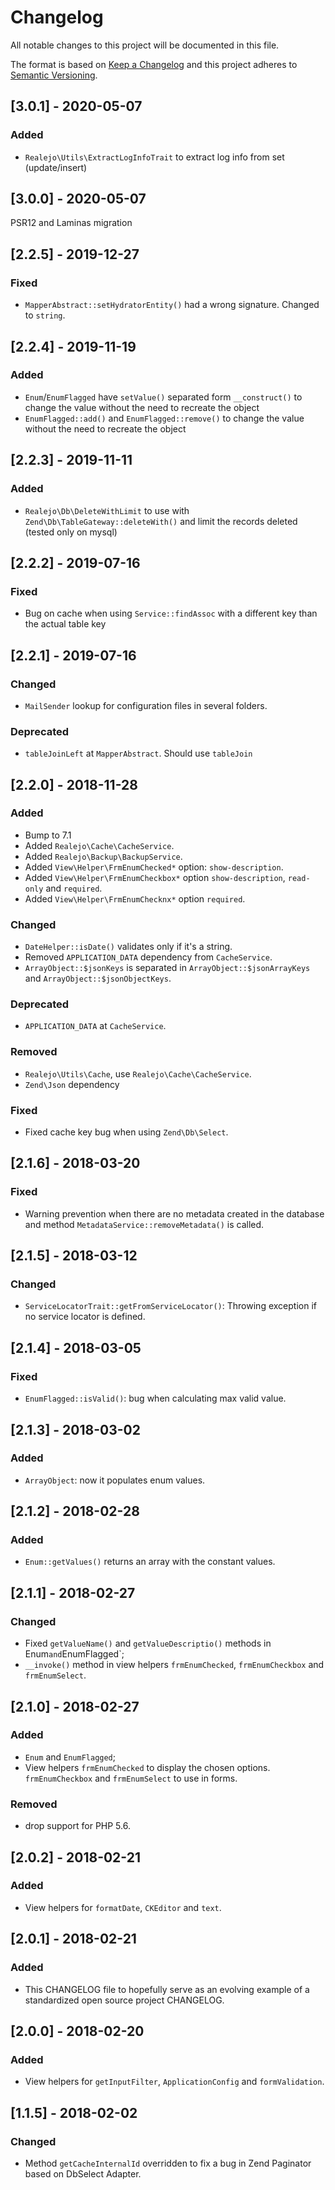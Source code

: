 # Changelog
All notable changes to this project will be documented in this file.

The format is based on [Keep a Changelog](http://keepachangelog.com/en/1.0.0/)
and this project adheres to [Semantic Versioning](http://semver.org/spec/v2.0.0.html).

## [3.0.1] - 2020-05-07
### Added 
- `Realejo\Utils\ExtractLogInfoTrait` to extract log info from set (update/insert)

## [3.0.0] - 2020-05-07
PSR12 and Laminas migration

## [2.2.5] - 2019-12-27
### Fixed
- `MapperAbstract::setHydratorEntity()` had a wrong signature. Changed to `string`.


## [2.2.4] - 2019-11-19
### Added
- `Enum`/`EnumFlagged` have `setValue()` separated form `__construct()` to change the value without the need to recreate the object
- `EnumFlagged::add()` and `EnumFlagged::remove()` to change the value without the need to recreate the object

## [2.2.3] - 2019-11-11
### Added
- `Realejo\Db\DeleteWithLimit` to use with `Zend\Db\TableGateway::deleteWith()` and limit the records deleted (tested only on mysql)

## [2.2.2] - 2019-07-16
### Fixed
- Bug on cache when using `Service::findAssoc` with a different key than the actual table key

## [2.2.1] - 2019-07-16
### Changed
- `MailSender` lookup for configuration files in several folders.

### Deprecated
- `tableJoinLeft` at `MapperAbstract`. Should use `tableJoin`

## [2.2.0] - 2018-11-28
### Added
- Bump to 7.1
- Added `Realejo\Cache\CacheService`.
- Added `Realejo\Backup\BackupService`.
- Added `View\Helper\FrmEnumChecked*` option: `show-description`.
- Added `View\Helper\FrmEnumCheckbox*` option `show-description`, `read-only` and `required`.
- Added `View\Helper\FrmEnumChecknx*` option `required`.

### Changed
- `DateHelper::isDate()` validates only if it's a string.
- Removed `APPLICATION_DATA` dependency from `CacheService`.
- `ArrayObject::$jsonKeys` is separated in `ArrayObject::$jsonArrayKeys` and `ArrayObject::$jsonObjectKeys`.

### Deprecated
- `APPLICATION_DATA` at `CacheService`.

### Removed
- `Realejo\Utils\Cache`, use `Realejo\Cache\CacheService`.
- `Zend\Json` dependency

### Fixed
- Fixed cache key bug when using `Zend\Db\Select`.

## [2.1.6] - 2018-03-20
### Fixed
- Warning prevention when there are no metadata created in the database and method `MetadataService::removeMetadata()` is called.

## [2.1.5] - 2018-03-12
### Changed
- `ServiceLocatorTrait::getFromServiceLocator()`: Throwing exception if no service locator is defined.

## [2.1.4] - 2018-03-05
### Fixed
- `EnumFlagged::isValid()`: bug when calculating max valid value.

## [2.1.3] - 2018-03-02
### Added
- `ArrayObject`: now it populates enum values.

## [2.1.2] - 2018-02-28
### Added
- `Enum::getValues()` returns an array with the constant values.

## [2.1.1] - 2018-02-27
### Changed
- Fixed `getValueName()` and `getValueDescriptio()` methods in Enum` and `EnumFlagged`; 
- `__invoke()` method in view helpers `frmEnumChecked`, `frmEnumCheckbox` and `frmEnumSelect`. 

## [2.1.0] - 2018-02-27
### Added
- `Enum` and `EnumFlagged`;
- View helpers `frmEnumChecked` to display the chosen options. 
`frmEnumCheckbox` and `frmEnumSelect` to use in forms. 
### Removed
- drop support for PHP 5.6. 

## [2.0.2] - 2018-02-21
### Added
- View helpers for `formatDate`, `CKEditor` and `text`.

## [2.0.1] - 2018-02-21
### Added
- This CHANGELOG file to hopefully serve as an evolving example of a
  standardized open source project CHANGELOG.

## [2.0.0] - 2018-02-20
### Added
- View helpers for `getInputFilter`, `ApplicationConfig` and `formValidation`.  
  
## [1.1.5] - 2018-02-02
### Changed
- Method `getCacheInternalId` overridden  to fix a bug in Zend Paginator based on DbSelect Adapter.
